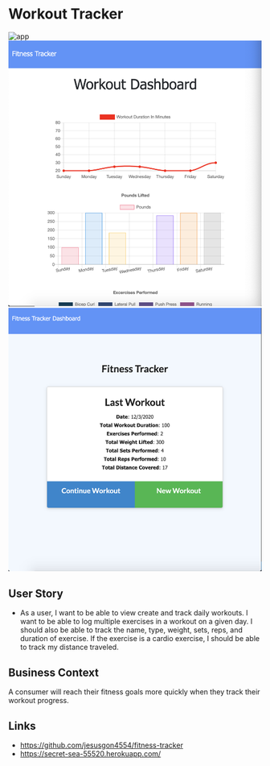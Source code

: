 # Workout Tracker
![app](assets/add/a/workout.png)
![app](assets/charts.png)
![app](assets/exercises.png)


## User Story

* As a user, I want to be able to view create and track daily workouts. I want to be able to log multiple exercises in a workout on a given day. I should also be able to track the name, type, weight, sets, reps, and duration of exercise. If the exercise is a cardio exercise, I should be able to track my distance traveled.

## Business Context

A consumer will reach their fitness goals more quickly when they track their workout progress.


## Links
* https://github.com/jesusgon4554/fitness-tracker
* https://secret-sea-55520.herokuapp.com/
